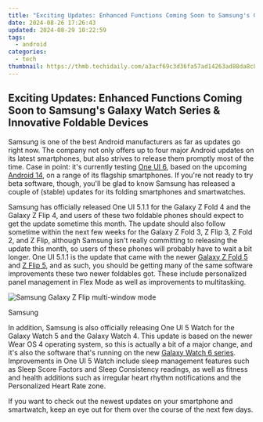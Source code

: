 ```yaml
---
title: "Exciting Updates: Enhanced Functions Coming Soon to Samsung's Galaxy Watch Series & Innovative Foldable Devices"
date: 2024-08-26 17:26:43
updated: 2024-08-29 10:22:59
tags:
  - android
categories:
  - tech
thumbnail: https://thmb.techidaily.com/a3acf69c3d36fa57ad14263ad88da8c8eaf18e40a1badf8ad19a8dbcc0ab15b1.jpg
---
```


## Exciting Updates: Enhanced Functions Coming Soon to Samsung's Galaxy Watch Series & Innovative Foldable Devices

Samsung is one of the best Android manufacturers as far as updates go right now. The company not only offers up to four major Android updates on its latest smartphones, but also strives to release them promptly most of the time. Case in point: it's currently testing [One UI 6](https://change-location.techidaily.com/how-to-fix-it-motorola-defy-2-wont-turn-on-drfone-by-drfone-fix-android-problems-fix-android-problems/), based on the upcoming [Android 14](https://digital-screen-recording.techidaily.com/new-2024-approved-capturing-content-the-leading-online-television-recordings/), on a range of its flagship smartphones. If you're not ready to try beta software, though, you'll be glad to know Samsung has released a couple of (stable) updates for its folding smartphones and smartwatches.

 Samsung has officially released One UI 5.1.1 for the Galaxy Z Fold 4 and the Galaxy Z Flip 4, and users of these two foldable phones should expect to get the update sometime this month. The update should also follow sometime within the next few weeks for the Galaxy Z Fold 3, Z Flip 3, Z Fold 2, and Z Flip, although Samsung isn't really committing to releasing the update this month, so users of these phones will probably have to wait a bit longer. One UI 5.1.1 is the update that came with the newer [Galaxy Z Fold 5](https://extra-skills.techidaily.com/in-2024-perfecting-the-art-of-compelling-mosaic-imagery/) and [Z Flip 5](https://desktop-recording.techidaily.com/updated-ideal-tools-to-capture-your-pcs-display-on-windows-10-for-2024/), and as such, you should be getting many of the same software improvements these two newer foldables got. These include personalized panel management in Flex Mode as well as improvements to multitasking.

![Samsung Galaxy Z Flip multi-window mode](https://static1.howtogeekimages.com/wordpress/wp-content/uploads/2023/08/2-multi-window.jpg) 

Samsung

 In addition, Samsung is also officially releasing One UI 5 Watch for the Galaxy Watch 5 and the Galaxy Watch 4\. This update is based on the newer Wear OS 4 operating system, so this is actually a bit of a major change, and it's also the software that's running on the new [Galaxy Watch 6 series](https://win-answers.techidaily.com/fix-guide-resolving-the-last-epoch-release-issues-on-pc-2024-edition/). Improvements in One UI 5 Watch include sleep management features such as Sleep Score Factors and Sleep Consistency readings, as well as fitness and health additions such as irregular heart rhythm notifications and the Personalized Heart Rate zone.

 If you want to check out the newest updates on your smartphone and smartwatch, keep an eye out for them over the course of the next few days.

<ins class="adsbygoogle"
     style="display:block"
     data-ad-format="autorelaxed"
     data-ad-client="ca-pub-7571918770474297"
     data-ad-slot="1223367746"></ins>



<ins class="adsbygoogle"
     style="display:block"
     data-ad-client="ca-pub-7571918770474297"
     data-ad-slot="8358498916"
     data-ad-format="auto"
     data-full-width-responsive="true"></ins>
